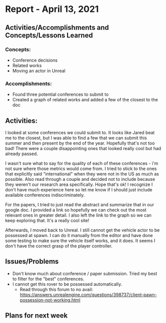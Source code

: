 # Report - April 13, 2021

## Activities/Accomplishments and Concepts/Lessons Learned ##


### Concepts:
- Conference decisions
- Related works
- Moving an actor in Unreal

### Accomplishments:
- Found three potential conferences to submit to
- Created a graph of related works and added a few of the closest to the doc


## Activities:
I looked at some conferences we could submit to. It looks like Jared beat me to the closest, but I was able to find a few that we can submit this summer and then present by the end of the year. Hopefully that's not too bad! There were a couple disappointing ones that looked really cool but had already passed. 

I wasn't sure what to say for the quality of each of these conferences - i'm not sure where those metrics would come from. I tried to stick to the ones that explicitly said "international" when they were not in the US as much as possible. Also read through a couple and decided not to include because they weren't our research area specifically. Hope that's ok! I recognize I don't have much experience here so let me know if I should just include available conferences indiscriminately.

For the papers, I tried to just read the abstract and summarize that in our google doc. I provided a link so hopefully we can check out the most relevant ones in greater detail. I also left the link to the graph so we can keep exploring that. It's a really cool site!

Afterwards, I moved back to Unreal. I still cannot get the vehicle actor to be possessed at spawn. I can do it manually from the editor and have done some testing to make sure the vehicle itself works, and it does. It seems I don't have the correct grasp of the player controller. 


## Issues/Problems
- Don't know much about conference / paper submission. Tried my best to filter for the "best" conferences.
- I cannot get this rover to be possessed automatically.
    + Read through this forum to no avail: https://answers.unrealengine.com/questions/398737/client-pawn-possession-not-working.html


## Plans for next week
